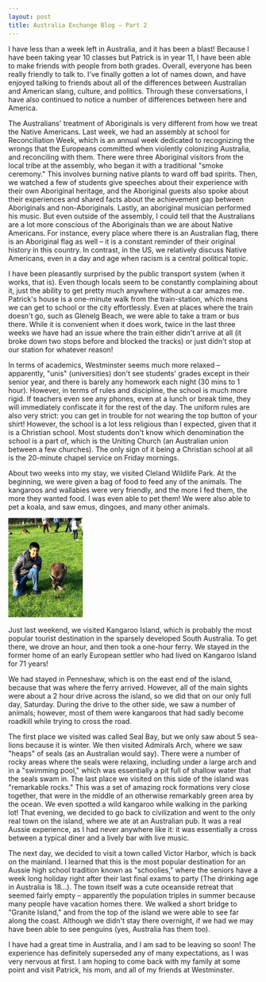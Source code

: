 ```yaml
---
layout: post
title: Australia Exchange Blog – Part 2
---
```


I have less than a week left in Australia, and it has been a blast! Because I have been taking year 10 classes but Patrick is in year 11, I have been able to make friends with people from both grades. Overall, everyone has been really friendly to talk to. I've finally gotten a lot of names down, and have enjoyed talking to friends about all of the differences between Australian and American slang, culture, and politics.  Through these conversations, I have also continued to notice a number of differences between here and America.

The Australians' treatment of Aboriginals is very different from how we treat the Native Americans. Last week, we had an assembly at school for Reconciliation Week, which is an annual week dedicated to recognizing the wrongs that the Europeans committed when violently colonizing Australia, and reconciling with them. There were three Aboriginal visitors from the local tribe at the assembly, who began it with a traditional "smoke ceremony." This involves burning native plants to ward off bad spirits. Then, we watched a few of students give speeches about their experience with their own Aboriginal heritage, and the Aboriginal guests also spoke about their experiences and shared facts about the achievement gap between Aboriginals and non-Aboriginals. Lastly, an aboriginal musician performed his music. But even outside of the assembly, I could tell that the Australians are a lot more conscious of the Aboriginals than we are about Native Americans. For instance, every place where there is an Australian flag, there is an Aboriginal flag as well – it is a constant reminder of their original history in this country. In contrast, in the US, we relatively discuss Native Americans, even in a day and age when racism is a central political topic.

I have been pleasantly surprised by the public transport system (when it works, that is). Even though locals seem to be constantly complaining about it, just the ability to get pretty much anywhere without a car amazes me. Patrick's house is a one-minute walk from the train-station, which means we can get to school or the city effortlessly. Even at places where the train doesn't go, such as Glenelg Beach, we were able to take a tram or bus there. While it is convenient when it does work, twice in the last three weeks we have had an issue where the train either didn't arrive at all (it broke down two stops before and blocked the tracks) or just didn't stop at our station for whatever reason!

In terms of academics, Westminster seems much more relaxed – apparently, "unis" (universities) don't see students' grades except in their senior year, and there is barely any homework each night (30 mins to 1 hour). However, in terms of rules and discipline, the school is much more rigid. If teachers even see any phones, even at a lunch or break time, they will immediately confiscate it for the rest of the day. The uniform rules are also very strict: you can get in trouble for not wearing the top button of your shirt! However, the school is a lot less religious than I expected, given that it is a Christian school. Most students don't know which denomination the school is a part of, which is the Uniting Church (an Australian union between a few churches). The only sign of it being a Christian school at all is the 20-minute chapel service on Friday mornings.

About two weeks into my stay, we visited Cleland Wildlife Park. At the beginning, we were given a bag of food to feed any of the animals. The kangaroos and wallabies were very friendly, and the more I fed them, the more they wanted food. I was even able to pet them! We were also able to pet a koala, and saw emus, dingoes, and many other animals.

<div class="aside">
<img src="/images/aus-2.jpeg">
</div>

Just last weekend, we visited Kangaroo Island, which is probably the most popular tourist destination in the sparsely developed South Australia. To get there, we drove an hour, and then took a one-hour ferry. We stayed in the former home of an early European settler who had lived on Kangaroo Island for 71 years!

We had stayed in Penneshaw, which is on the east end of the island, because that was where the ferry arrived. However, all of the main sights were about a 2 hour drive across the island, so we did that on our only full day, Saturday. During the drive to the other side, we saw a number of animals; however, most of them were kangaroos that had sadly become roadkill while trying to cross the road.

The first place we visited was called Seal Bay, but we only saw about 5 sea-lions because it is winter. We then visited Admirals Arch, where we saw "heaps" of seals (as an Australian would say). There were a number of rocky areas where the seals were relaxing, including under a large arch and in a "swimming pool," which was essentially a pit full of shallow water that the seals swam in. The last place we visited on this side of the island was "remarkable rocks." This was a set of amazing rock formations very close together, that were in the middle of an otherwise remarkably green area by the ocean. We even spotted a wild kangaroo while walking in the parking lot! That evening, we decided to go back to civilization and went to the only real town on the island, where we ate at an Australian pub. It was a real Aussie experience, as I had never anywhere like it: it was essentially a cross between a typical diner and a lively bar with live music.

The next day, we decided to visit a town called Victor Harbor, which is back on the mainland. I learned that this is the most popular destination for an Aussie high school tradition known as "schoolies," where the seniors have a week long holiday right after their last final exams to party (The drinking age in Australia is 18...). The town itself was a cute oceanside retreat that seemed fairly empty – apparently the population triples in summer because many people have vacation homes there. We walked a short bridge to "Granite Island," and from the top of the island we were able to see far along the coast. Although we didn't stay there overnight, if we had we may have been able to see penguins (yes, Australia has them too).

I have had a great time in Australia, and I am sad to be leaving so soon! The experience has definitely superseded any of many expectations, as I was very nervous at first. I am hoping to come back with my family at some point and visit Patrick, his mom, and all of my friends at Westminster.


